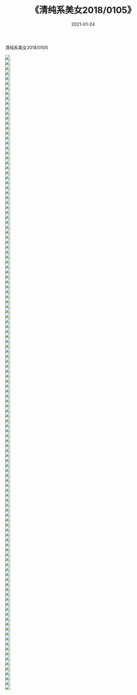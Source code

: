 ﻿---
layout: post
title:  《清纯系美女2018/0105》
date:   2021-01-24
img: http://img.660000.xyz/Sharelink/清纯系美女/2018/0105/000.jpg
categories: [美女, 清纯, 唯美]
---

清纯系美女2018/0105

 ![](http://img.660000.xyz/Sharelink/清纯系美女/2018/0105/001.jpg) <br>![](http://img.660000.xyz/Sharelink/清纯系美女/2018/0105/002.jpg) <br>![](http://img.660000.xyz/Sharelink/清纯系美女/2018/0105/003.jpg) <br>![](http://img.660000.xyz/Sharelink/清纯系美女/2018/0105/004.jpg) <br>![](http://img.660000.xyz/Sharelink/清纯系美女/2018/0105/005.jpg) <br>![](http://img.660000.xyz/Sharelink/清纯系美女/2018/0105/006.jpg) <br>![](http://img.660000.xyz/Sharelink/清纯系美女/2018/0105/007.jpg) <br>![](http://img.660000.xyz/Sharelink/清纯系美女/2018/0105/008.jpg) <br>![](http://img.660000.xyz/Sharelink/清纯系美女/2018/0105/009.jpg) <br>![](http://img.660000.xyz/Sharelink/清纯系美女/2018/0105/010.jpg) <br>![](http://img.660000.xyz/Sharelink/清纯系美女/2018/0105/011.jpg) <br>![](http://img.660000.xyz/Sharelink/清纯系美女/2018/0105/012.jpg) <br>![](http://img.660000.xyz/Sharelink/清纯系美女/2018/0105/013.jpg) <br>![](http://img.660000.xyz/Sharelink/清纯系美女/2018/0105/014.jpg) <br>![](http://img.660000.xyz/Sharelink/清纯系美女/2018/0105/015.jpg) <br>![](http://img.660000.xyz/Sharelink/清纯系美女/2018/0105/016.jpg) <br>![](http://img.660000.xyz/Sharelink/清纯系美女/2018/0105/017.jpg) <br>![](http://img.660000.xyz/Sharelink/清纯系美女/2018/0105/018.jpg) <br>![](http://img.660000.xyz/Sharelink/清纯系美女/2018/0105/019.jpg) <br>![](http://img.660000.xyz/Sharelink/清纯系美女/2018/0105/020.jpg) <br>![](http://img.660000.xyz/Sharelink/清纯系美女/2018/0105/021.jpg) <br>![](http://img.660000.xyz/Sharelink/清纯系美女/2018/0105/022.jpg) <br>![](http://img.660000.xyz/Sharelink/清纯系美女/2018/0105/023.jpg) <br>![](http://img.660000.xyz/Sharelink/清纯系美女/2018/0105/024.jpg) <br>![](http://img.660000.xyz/Sharelink/清纯系美女/2018/0105/025.jpg) <br>![](http://img.660000.xyz/Sharelink/清纯系美女/2018/0105/026.jpg) <br>![](http://img.660000.xyz/Sharelink/清纯系美女/2018/0105/027.jpg) <br>![](http://img.660000.xyz/Sharelink/清纯系美女/2018/0105/028.jpg) <br>![](http://img.660000.xyz/Sharelink/清纯系美女/2018/0105/029.jpg) <br>![](http://img.660000.xyz/Sharelink/清纯系美女/2018/0105/030.jpg) <br>![](http://img.660000.xyz/Sharelink/清纯系美女/2018/0105/031.jpg) <br>![](http://img.660000.xyz/Sharelink/清纯系美女/2018/0105/032.jpg) <br>![](http://img.660000.xyz/Sharelink/清纯系美女/2018/0105/033.jpg) <br>![](http://img.660000.xyz/Sharelink/清纯系美女/2018/0105/034.jpg) <br>![](http://img.660000.xyz/Sharelink/清纯系美女/2018/0105/035.jpg) <br>![](http://img.660000.xyz/Sharelink/清纯系美女/2018/0105/036.jpg) <br>![](http://img.660000.xyz/Sharelink/清纯系美女/2018/0105/037.jpg) <br>![](http://img.660000.xyz/Sharelink/清纯系美女/2018/0105/038.jpg) <br>![](http://img.660000.xyz/Sharelink/清纯系美女/2018/0105/039.jpg) <br>![](http://img.660000.xyz/Sharelink/清纯系美女/2018/0105/040.jpg) <br>![](http://img.660000.xyz/Sharelink/清纯系美女/2018/0105/041.jpg) <br>![](http://img.660000.xyz/Sharelink/清纯系美女/2018/0105/042.jpg) <br>![](http://img.660000.xyz/Sharelink/清纯系美女/2018/0105/043.jpg) <br>![](http://img.660000.xyz/Sharelink/清纯系美女/2018/0105/044.jpg) <br>![](http://img.660000.xyz/Sharelink/清纯系美女/2018/0105/045.jpg) <br>![](http://img.660000.xyz/Sharelink/清纯系美女/2018/0105/046.jpg) <br>![](http://img.660000.xyz/Sharelink/清纯系美女/2018/0105/047.jpg) <br>![](http://img.660000.xyz/Sharelink/清纯系美女/2018/0105/048.jpg) <br>![](http://img.660000.xyz/Sharelink/清纯系美女/2018/0105/049.jpg) <br>![](http://img.660000.xyz/Sharelink/清纯系美女/2018/0105/050.jpg) <br>![](http://img.660000.xyz/Sharelink/清纯系美女/2018/0105/051.jpg) <br>![](http://img.660000.xyz/Sharelink/清纯系美女/2018/0105/052.jpg) <br>![](http://img.660000.xyz/Sharelink/清纯系美女/2018/0105/053.jpg) <br>![](http://img.660000.xyz/Sharelink/清纯系美女/2018/0105/054.jpg) <br>![](http://img.660000.xyz/Sharelink/清纯系美女/2018/0105/055.jpg) <br>![](http://img.660000.xyz/Sharelink/清纯系美女/2018/0105/056.jpg) <br>![](http://img.660000.xyz/Sharelink/清纯系美女/2018/0105/057.jpg) <br>![](http://img.660000.xyz/Sharelink/清纯系美女/2018/0105/058.jpg) <br>![](http://img.660000.xyz/Sharelink/清纯系美女/2018/0105/059.jpg) <br>![](http://img.660000.xyz/Sharelink/清纯系美女/2018/0105/060.jpg) <br>![](http://img.660000.xyz/Sharelink/清纯系美女/2018/0105/061.jpg) <br>![](http://img.660000.xyz/Sharelink/清纯系美女/2018/0105/062.jpg) <br>![](http://img.660000.xyz/Sharelink/清纯系美女/2018/0105/063.jpg) <br>![](http://img.660000.xyz/Sharelink/清纯系美女/2018/0105/064.jpg) <br>![](http://img.660000.xyz/Sharelink/清纯系美女/2018/0105/065.jpg) <br>![](http://img.660000.xyz/Sharelink/清纯系美女/2018/0105/066.jpg) <br>![](http://img.660000.xyz/Sharelink/清纯系美女/2018/0105/067.jpg) <br>![](http://img.660000.xyz/Sharelink/清纯系美女/2018/0105/068.jpg) <br>![](http://img.660000.xyz/Sharelink/清纯系美女/2018/0105/069.jpg) <br>![](http://img.660000.xyz/Sharelink/清纯系美女/2018/0105/070.jpg) <br>![](http://img.660000.xyz/Sharelink/清纯系美女/2018/0105/071.jpg) <br>![](http://img.660000.xyz/Sharelink/清纯系美女/2018/0105/072.jpg) <br>![](http://img.660000.xyz/Sharelink/清纯系美女/2018/0105/073.jpg) <br>![](http://img.660000.xyz/Sharelink/清纯系美女/2018/0105/074.jpg) <br>![](http://img.660000.xyz/Sharelink/清纯系美女/2018/0105/075.jpg) <br>![](http://img.660000.xyz/Sharelink/清纯系美女/2018/0105/076.jpg) <br>![](http://img.660000.xyz/Sharelink/清纯系美女/2018/0105/077.jpg) <br>![](http://img.660000.xyz/Sharelink/清纯系美女/2018/0105/078.jpg) <br>![](http://img.660000.xyz/Sharelink/清纯系美女/2018/0105/079.jpg) <br>![](http://img.660000.xyz/Sharelink/清纯系美女/2018/0105/080.jpg) <br>![](http://img.660000.xyz/Sharelink/清纯系美女/2018/0105/081.jpg) <br>![](http://img.660000.xyz/Sharelink/清纯系美女/2018/0105/082.jpg) <br>![](http://img.660000.xyz/Sharelink/清纯系美女/2018/0105/083.jpg) <br>![](http://img.660000.xyz/Sharelink/清纯系美女/2018/0105/084.jpg) <br>![](http://img.660000.xyz/Sharelink/清纯系美女/2018/0105/085.jpg) <br>![](http://img.660000.xyz/Sharelink/清纯系美女/2018/0105/086.jpg) <br>![](http://img.660000.xyz/Sharelink/清纯系美女/2018/0105/087.jpg) <br>![](http://img.660000.xyz/Sharelink/清纯系美女/2018/0105/088.jpg) <br>![](http://img.660000.xyz/Sharelink/清纯系美女/2018/0105/089.jpg) <br>![](http://img.660000.xyz/Sharelink/清纯系美女/2018/0105/090.jpg) <br>![](http://img.660000.xyz/Sharelink/清纯系美女/2018/0105/091.jpg) <br>![](http://img.660000.xyz/Sharelink/清纯系美女/2018/0105/092.jpg) <br>![](http://img.660000.xyz/Sharelink/清纯系美女/2018/0105/093.jpg) <br>![](http://img.660000.xyz/Sharelink/清纯系美女/2018/0105/094.jpg) <br>![](http://img.660000.xyz/Sharelink/清纯系美女/2018/0105/095.jpg) <br>![](http://img.660000.xyz/Sharelink/清纯系美女/2018/0105/096.jpg) <br>![](http://img.660000.xyz/Sharelink/清纯系美女/2018/0105/097.jpg) <br>![](http://img.660000.xyz/Sharelink/清纯系美女/2018/0105/098.jpg) <br>![](http://img.660000.xyz/Sharelink/清纯系美女/2018/0105/099.jpg) <br>![](http://img.660000.xyz/Sharelink/清纯系美女/2018/0105/100.jpg) <br>![](http://img.660000.xyz/Sharelink/清纯系美女/2018/0105/101.jpg) <br>![](http://img.660000.xyz/Sharelink/清纯系美女/2018/0105/102.jpg) <br>![](http://img.660000.xyz/Sharelink/清纯系美女/2018/0105/103.jpg) <br>![](http://img.660000.xyz/Sharelink/清纯系美女/2018/0105/104.jpg) <br>![](http://img.660000.xyz/Sharelink/清纯系美女/2018/0105/105.jpg) <br>![](http://img.660000.xyz/Sharelink/清纯系美女/2018/0105/106.jpg) <br>![](http://img.660000.xyz/Sharelink/清纯系美女/2018/0105/107.jpg) <br>![](http://img.660000.xyz/Sharelink/清纯系美女/2018/0105/108.jpg) <br>![](http://img.660000.xyz/Sharelink/清纯系美女/2018/0105/109.jpg) <br>![](http://img.660000.xyz/Sharelink/清纯系美女/2018/0105/110.jpg) <br>![](http://img.660000.xyz/Sharelink/清纯系美女/2018/0105/111.jpg) <br>![](http://img.660000.xyz/Sharelink/清纯系美女/2018/0105/112.jpg) <br>![](http://img.660000.xyz/Sharelink/清纯系美女/2018/0105/113.jpg) <br>![](http://img.660000.xyz/Sharelink/清纯系美女/2018/0105/114.jpg) <br>![](http://img.660000.xyz/Sharelink/清纯系美女/2018/0105/115.jpg) <br>![](http://img.660000.xyz/Sharelink/清纯系美女/2018/0105/116.jpg) <br>![](http://img.660000.xyz/Sharelink/清纯系美女/2018/0105/117.jpg) <br>![](http://img.660000.xyz/Sharelink/清纯系美女/2018/0105/118.jpg) <br>![](http://img.660000.xyz/Sharelink/清纯系美女/2018/0105/119.jpg) <br>![](http://img.660000.xyz/Sharelink/清纯系美女/2018/0105/120.jpg) <br>![](http://img.660000.xyz/Sharelink/清纯系美女/2018/0105/121.jpg) <br>![](http://img.660000.xyz/Sharelink/清纯系美女/2018/0105/122.jpg) <br>![](http://img.660000.xyz/Sharelink/清纯系美女/2018/0105/123.jpg) <br>![](http://img.660000.xyz/Sharelink/清纯系美女/2018/0105/124.jpg) <br>![](http://img.660000.xyz/Sharelink/清纯系美女/2018/0105/125.jpg) <br>![](http://img.660000.xyz/Sharelink/清纯系美女/2018/0105/126.jpg) <br>![](http://img.660000.xyz/Sharelink/清纯系美女/2018/0105/127.jpg) <br>![](http://img.660000.xyz/Sharelink/清纯系美女/2018/0105/128.jpg) <br>
